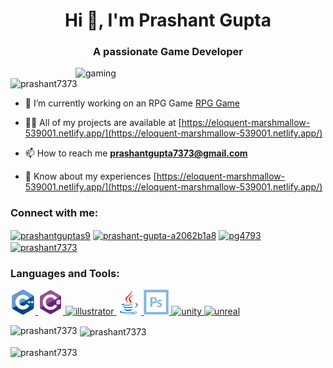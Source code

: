 <h1 align="center">Hi 👋, I'm Prashant Gupta</h1>
<h3 align="center">A passionate Game Developer</h3>

<img align="right" alt="gaming" width="400" src="https://media0.giphy.com/media/3o7qE1YN7aBOFPRw8E/giphy.gif">

<p align="left"> <img src="https://komarev.com/ghpvc/?username=prashant7373&label=Profile%20views&color=0e75b6&style=flat" alt="prashant7373" /> </p>

- 🔭 I’m currently working on an RPG Game [RPG Game](https://github.com/prashant7373/RPG_Game)

- 👨‍💻 All of my projects are available at [https://eloquent-marshmallow-539001.netlify.app/](https://eloquent-marshmallow-539001.netlify.app/)

- 📫 How to reach me **prashantgupta7373@gmail.com**

- 📄 Know about my experiences [https://eloquent-marshmallow-539001.netlify.app/](https://eloquent-marshmallow-539001.netlify.app/)

<h3 align="left">Connect with me:</h3>
<p align="left">
<a href="https://twitter.com/prashantguptas9" target="blank"><img align="center" src="https://raw.githubusercontent.com/rahuldkjain/github-profile-readme-generator/master/src/images/icons/Social/twitter.svg" alt="prashantguptas9" height="30" width="40" /></a>
<a href="https://linkedin.com/in/prashant-gupta-a2062b1a8" target="blank"><img align="center" src="https://raw.githubusercontent.com/rahuldkjain/github-profile-readme-generator/master/src/images/icons/Social/linked-in-alt.svg" alt="prashant-gupta-a2062b1a8" height="30" width="40" /></a>
<a href="https://www.hackerrank.com/pg4793" target="blank"><img align="center" src="https://raw.githubusercontent.com/rahuldkjain/github-profile-readme-generator/master/src/images/icons/Social/hackerrank.svg" alt="pg4793" height="30" width="40" /></a>
<a href="https://www.leetcode.com/prashant7373" target="blank"><img align="center" src="https://raw.githubusercontent.com/rahuldkjain/github-profile-readme-generator/master/src/images/icons/Social/leet-code.svg" alt="prashant7373" height="30" width="40" /></a>
</p>

<h3 align="left">Languages and Tools:</h3>
<p align="left"></a> <a href="https://www.w3schools.com/cpp/" target="_blank" rel="noreferrer"> <img src="https://raw.githubusercontent.com/devicons/devicon/master/icons/cplusplus/cplusplus-original.svg" alt="cplusplus" width="40" height="40"/> </a> <a href="https://www.w3schools.com/cs/" target="_blank" rel="noreferrer"> <img src="https://raw.githubusercontent.com/devicons/devicon/master/icons/csharp/csharp-original.svg" alt="csharp" width="40" height="40"/> </a> <a href="https://www.adobe.com/in/products/illustrator.html" target="_blank" rel="noreferrer"> <img src="https://www.vectorlogo.zone/logos/adobe_illustrator/adobe_illustrator-icon.svg" alt="illustrator" width="40" height="40"/> </a> <a href="https://www.java.com" target="_blank" rel="noreferrer"> <img src="https://raw.githubusercontent.com/devicons/devicon/master/icons/java/java-original.svg" alt="java" width="40" height="40"/> </a> <a href="https://www.photoshop.com/en" target="_blank" rel="noreferrer"> <img src="https://raw.githubusercontent.com/devicons/devicon/master/icons/photoshop/photoshop-line.svg" alt="photoshop" width="40" height="40"/> </a> <a href="https://unity.com/" target="_blank" rel="noreferrer"> <img src="https://www.vectorlogo.zone/logos/unity3d/unity3d-icon.svg" alt="unity" width="40" height="40"/> </a> <a href="https://unrealengine.com/" target="_blank" rel="noreferrer"> <img src="https://raw.githubusercontent.com/kenangundogan/fontisto/036b7eca71aab1bef8e6a0518f7329f13ed62f6b/icons/svg/brand/unreal-engine.svg" alt="unreal" width="40" height="40"/> </a> </p>

<p><img align="left" src="https://github-readme-stats.vercel.app/api/top-langs?username=prashant7373&show_icons=true&locale=en&layout=compact" alt="prashant7373" /></p>

<p>&nbsp;<img align="center" src="https://github-readme-stats.vercel.app/api?username=prashant7373&show_icons=true&locale=en" alt="prashant7373" /></p>

<p><img align="center" src="https://github-readme-streak-stats.herokuapp.com/?user=prashant7373&" alt="prashant7373" /></p>
